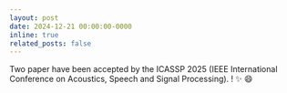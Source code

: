 ```yaml
---
layout: post
date: 2024-12-21 00:00:00-0000
inline: true
related_posts: false
---
```


Two paper have been accepted by the ICASSP 2025 (IEEE International Conference on Acoustics, Speech and Signal Processing).
! :sparkles: :smile:
